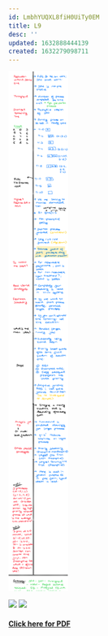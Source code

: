 ```yaml
---
id: LmbhYUQXL8fiH0UiTy0EM
title: L9
desc: ''
updated: 1632888444139
created: 1632279098711
---
```

![](assets/images/L9_OS_Image.PNG) 

![](/assets/images/2021-09-22-09-18-21.png)
![](/assets/images/2021-09-22-09-18-05.png)

#### [Click here for PDF](/assets/L9_OS.pdf)
